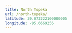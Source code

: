 ```yaml
---
title: North Topeka
url: /north-topeka/
latitude: 39.072222100000005
longitude: -95.6669256
---
```


